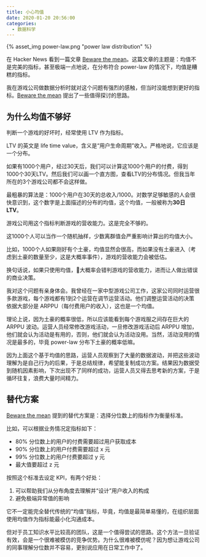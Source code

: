 ```yaml
---
title: 小心均值
date: 2020-01-20 20:56:00
categories:
  - 数据科学
---
```


{% asset_img power-law.png  "power law distribution" %}

在 Hacker News 看到一篇文章 [Beware the mean](https://stephen.sh/posts/beware-the-mean)。这篇文章的主题是：均值不是完美的指标，甚至极端一点地说，在分布符合 power-law 的情况下，均值是糟糕的指标。

我在游戏公司做数据分析时就对这个问题有强烈的感触，但当时没能想到更好的指标。[Beware the mean](https://stephen.sh/posts/beware-the-mean) 提出了一些值得探讨的思路。


<!-- more -->

## 为什么均值不够好

判断一个游戏的好坏时，经常使用 LTV 作为指标。

LTV 的英文是 life time value，含义是“用户生命周期”收入。严格地说，它应该是一个分布。

如果有1000个用户，经过30天后，我们可以计算这1000个用户的付费，得到1000个30天LTV。然后我们可以画一个直方图，查看LTV的分布情况。但我当年所在的3个游戏公司都不会这样做。

最粗暴的算法是：1000个用户在30天的总收入/1000。对数学足够敏感的人会很快意识到，这个数字是上面描述的分布的均值，这个均值，一般被称为**30日LTV**。

游戏公司用这个指标判断游戏的营收能力。这是完全不够的。

这1000个人可以当作一个随机抽样，少数离群值会严重影响计算出的均值大小。

比如，1000个人如果刚好有个土豪，均值显然会很高，而如果没有土豪进入（考虑到土豪的数量至少，这是大概率事件），游戏的营收能力会被低估。

换句话说，如果只使用均值，大概率会错判游戏的营收能力，进而让人做出错误的商业决策。

我对这个问题有亲身体会。我曾经在一家中型游戏公司工作，这家公司同时运营很多款游戏，每个游戏都有1到2个运营在调节运营活动。他们调整运营活动的决策依据大部分是 ARPPU（每付费用户的收入），这也是一个均值。

理论上说，因为土豪的概率很低，所以应该能看到每个游戏服之间存在巨大的 ARPPU 波动。运营人员经常修改游戏活动，一旦修改游戏活动后 ARPPU 增加，他们就会认为活动是有用的，否则，他们就会认为活动没用。当然，活动没用的情况是最多的，毕竟 power-law 分布下土豪的概率低嘛。

因为上面这个基于均值的思路，运营人员观察到了大量的数据波动，并把这些波动理解为是自己行为的后果，于是总结规律，希望能复制成功方案。结果因为数据受到随机因素影响，下次出现不了同样的成功，运营人员又得去思考新的方案，于是循环往复，浪费大量时间精力。

## 替代方案

[Beware the mean](https://stephen.sh/posts/beware-the-mean) 提到的替代方案是：选择分位数上的指标作为衡量标准。

比如，可以根据业务情况定指标如下：

- 80% 分位数上的用户的付费需要超过用户获取成本
- 90% 分位数上的用户付费需要超过 x 元
- 99% 分位数上的用户付费要超过 y 元
- 最大值要超过 z 元

按照这个标准去设定 KPI，有两个好处：

1. 可以帮助我们从分布角度去理解并“设计”用户收入的构成
2. 避免极端异常值的影响

它不一定能完全替代传统的“均值”指标，毕竟，均值是最简单易懂的，在组织层面使用均值作为指标能最小化沟通成本。

但对于员工知识水平比较高的团队，这是一个值得尝试的思路。这个方法一旦验证有效，会是一个很难被模仿的竞争优势。为什么很难被模仿呢？因为想让游戏公司的同事理解分位数并不容易，更别说应用在日常工作中了。
